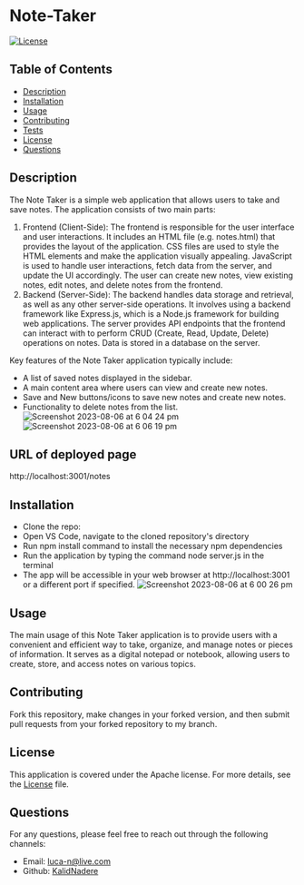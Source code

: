 # Note-Taker

[![License](https://img.shields.io/badge/License-Apache%202.0-blue.svg)](https://opensource.org/licenses/Apache)

## Table of Contents
- [Description](#description)
- [Installation](#installation)
- [Usage](#usage)
- [Contributing](#contributing)
- [Tests](#tests)
- [License](#license)
- [Questions](#questions)
  
## Description
The Note Taker is a simple web application that allows users to take and save notes. The application consists of two main parts:
1. Frontend (Client-Side):
The frontend is responsible for the user interface and user interactions.
It includes an HTML file (e.g. notes.html) that provides the layout of the application.
CSS files are used to style the HTML elements and make the application visually appealing.
JavaScript is used to handle user interactions, fetch data from the server, and update the UI accordingly.
The user can create new notes, view existing notes, edit notes, and delete notes from the frontend.
2. Backend (Server-Side):
The backend handles data storage and retrieval, as well as any other server-side operations.
It involves using a backend framework like Express.js, which is a Node.js framework for building web applications.
The server provides API endpoints that the frontend can interact with to perform CRUD (Create, Read, Update, Delete) operations on notes.
Data is stored in a database on the server.

Key features of the Note Taker application typically include:

- A list of saved notes displayed in the sidebar.
- A main content area where users can view and create new notes.
- Save and New buttons/icons to save new notes and create new notes.
- Functionality to delete notes from the list.
![Screenshot 2023-08-06 at 6 04 24 pm](https://github.com/KalidNadere/Note-Taker/assets/131591052/502edebf-5161-466a-9069-9f062db6064b)
![Screenshot 2023-08-06 at 6 06 19 pm](https://github.com/KalidNadere/Note-Taker/assets/131591052/c30ecee9-040c-4d5b-83a9-8e1b2c4c8b78)


## URL of deployed page
http://localhost:3001/notes 


## Installation <a name='installation'></a>
- Clone the repo: 
- Open VS Code, navigate to the cloned repository's directory
- Run npm install command to install the necessary npm dependencies
- Run the application by typing the command node server.js in the terminal
- The app will be accessible in your web browser at http://localhost:3001 or a different port if specified.
![Screenshot 2023-08-06 at 6 00 26 pm](https://github.com/KalidNadere/Note-Taker/assets/131591052/01246d9e-dd21-4666-be73-f0edde07f2a2)


## Usage <a name='usage'></a>
The main usage of this Note Taker application is to provide users with a convenient and efficient way to take, organize, and manage notes or pieces of information. It serves as a digital notepad or notebook, allowing users to create, store, and access notes on various topics. 
  
## Contributing <a name='contributing'></a>
Fork this repository, make changes in your forked version, and then submit pull requests from your forked repository to my branch.


 ## License <a name='license'></a>
This application is covered under the Apache license. For more details, see the [License](https://opensource.org/licenses/Apache) file.

## Questions <a name='questions'></a>
For any questions, please feel free to reach out through the following channels:
- Email: luca-n@live.com
- Github: [KalidNadere](https://github.com/KalidNadere)